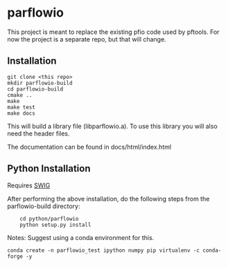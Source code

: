 # parflowio
This project is meant to replace the existing pfio code used by pftools.
For now the project is a separate repo, but that will change.

## Installation
    git clone <this repo>
    mkdir parflowio-build
    cd parflowio-build
    cmake ..
    make
    make test
    make docs
    
This will build a library file (libparflowio.a). To use this library you will also need the header files.

The documentation can be found in docs/html/index.html

## Python Installation
Requires [SWIG](http://www.swig.org/)

After performing the above installation, do the following steps from the parflowio-build directory:
```
    cd python/parflowio
    python setup.py install
```

Notes: Suggest using a conda environment for this. 

`conda create -n parflowio_test ipython numpy pip virtualenv -c conda-forge -y`